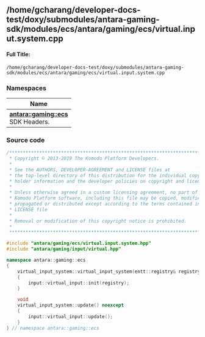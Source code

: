 

## /home/gcharang/developer-docs-test/doxy/submodules/antara-gaming-sdk/modules/ecs/antara/gaming/ecs/virtual.input.system.cpp

#### Full Title:
```
/home/gcharang/developer-docs-test/doxy/submodules/antara-gaming-sdk/modules/ecs/antara/gaming/ecs/virtual.input.system.cpp
```







### Namespaces

| Name           |
| -------------- |
| **[antara::gaming::ecs](Namespaces/namespaceantara_1_1gaming_1_1ecs.md)** <br>SDK Headers.  |
















### Source code

```cpp
/******************************************************************************
 * Copyright © 2013-2019 The Komodo Platform Developers.                      *
 *                                                                            *
 * See the AUTHORS, DEVELOPER-AGREEMENT and LICENSE files at                  *
 * the top-level directory of this distribution for the individual copyright  *
 * holder information and the developer policies on copyright and licensing.  *
 *                                                                            *
 * Unless otherwise agreed in a custom licensing agreement, no part of the    *
 * Komodo Platform software, including this file may be copied, modified,     *
 * propagated or distributed except according to the terms contained in the   *
 * LICENSE file                                                               *
 *                                                                            *
 * Removal or modification of this copyright notice is prohibited.            *
 *                                                                            *
 ******************************************************************************/

#include "antara/gaming/ecs/virtual.input.system.hpp"
#include "antara/gaming/input/virtual.hpp" 

namespace antara::gaming::ecs
{
    virtual_input_system::virtual_input_system(entt::registry& registry) noexcept : system(registry)
    {
        input::virtual_input::init(registry);
    }

    void
    virtual_input_system::update() noexcept
    {
        input::virtual_input::update();
    }
} // namespace antara::gaming::ecs
```




